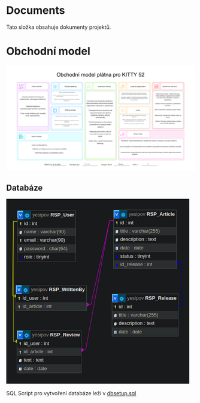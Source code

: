 # Documents

Tato složka obsahuje dokumenty projektů.

# Obchodní model

![alt text](<Canvas Business Model.png>)

## Databáze

![alt text](ER_diagram_Kitty52.png)

SQL Script pro vytvoření databáze leží v [dbsetup.sql](dbsetup.sql)
